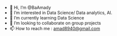 - 👋 Hi, I’m @BaAmady
- 👀 I’m interested in Data Science/ Data analytics, AI.
- 🌱 I’m currently learning Data Science
- 💞️ I’m looking to collaborate on group projects
- 📫 How to reach me : amad8940@gmail.com

<!---
BaAmady/BaAmady is a ✨ special ✨ repository because its `README.md` (this file) appears on your GitHub profile.
You can click the Preview link to take a look at your changes.
--->
